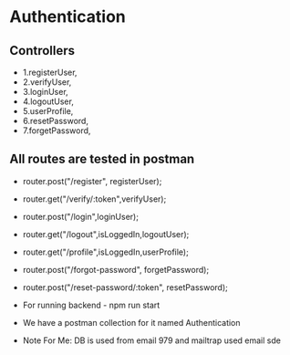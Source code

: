 # Authentication

## Controllers

- 1.registerUser,
- 2.verifyUser,
- 3.loginUser,
- 4.logoutUser,
- 5.userProfile,
- 6.resetPassword,
- 7.forgetPassword,

## All routes are tested in postman

- router.post("/register", registerUser);
- router.get("/verify/:token",verifyUser);
- router.post("/login",loginUser);
- router.get("/logout",isLoggedIn,logoutUser);
- router.get("/profile",isLoggedIn,userProfile);
- router.post("/forgot-password", forgetPassword);
- router.post("/reset-password/:token", resetPassword);

- For running backend - npm run start
- We have a postman collection for it named Authentication

- Note For Me: DB is used from email 979 and mailtrap used email sde
